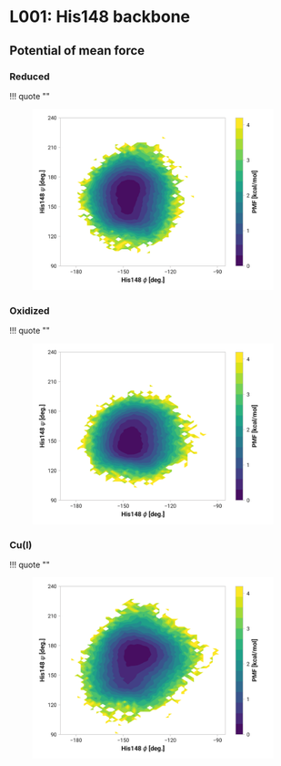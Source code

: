 # L001: His148 backbone

## Potential of mean force

### Reduced

!!! quote ""
    <figure markdown>
    ![](./l001-pes-reduced.png)
    </figure>

### Oxidized

!!! quote ""
    <figure markdown>
    ![](./l001-pes-oxidized.png)
    </figure>

### Cu(I)

!!! quote ""
    <figure markdown>
    ![](./l001-pes-cu.png)
    </figure>
